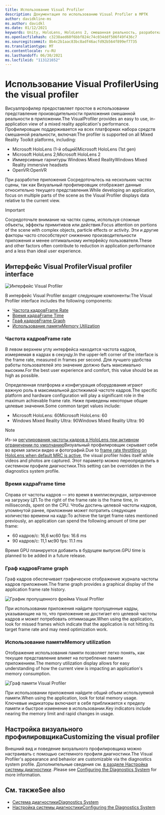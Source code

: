 ```yaml
---
title: Использование Visual Profiler
description: Документация по использованию Visual Profiler в МРТК
author: davidkline-ms
ms.author: davidkl
ms.date: 01/12/2021
keywords: Unity, HoloLens, HoloLens 2, смешанная реальность, разработка, MRTK
ms.openlocfilehash: c3238aed60f6bbf824c74c034ddf506f49f436c7
ms.sourcegitcommit: 8b4c2b1aac83bc8adf46acfd92b564f899ef7735
ms.translationtype: MT
ms.contentlocale: ru-RU
ms.lasthandoff: 06/30/2021
ms.locfileid: "113121652"
---
```

# <a name="using-the-visual-profiler"></a><span data-ttu-id="254ca-104">Использование Visual Profiler</span><span class="sxs-lookup"><span data-stu-id="254ca-104">Using the visual profiler</span></span>

<span data-ttu-id="254ca-105">Висуалпрофилер предоставляет простое в использовании представление производительности приложения смешанной реальности в приложении.</span><span class="sxs-lookup"><span data-stu-id="254ca-105">The VisualProfiler provides an easy to use, in-application view of a mixed reality application's performance.</span></span> <span data-ttu-id="254ca-106">Профилировщик поддерживается на всех платформах набора средств смешанной реальности, включая:</span><span class="sxs-lookup"><span data-stu-id="254ca-106">The profiler is supported on all Mixed Reality Toolkit platforms, including:</span></span>

- <span data-ttu-id="254ca-107">Microsoft HoloLens (1-й общий)</span><span class="sxs-lookup"><span data-stu-id="254ca-107">Microsoft HoloLens (1st gen)</span></span>
- <span data-ttu-id="254ca-108">Microsoft HoloLens 2;</span><span class="sxs-lookup"><span data-stu-id="254ca-108">Microsoft HoloLens 2</span></span>
- <span data-ttu-id="254ca-109">Иммерсивные гарнитуры Windows Mixed Reality</span><span class="sxs-lookup"><span data-stu-id="254ca-109">Windows Mixed Reality immersive headsets</span></span>
- <span data-ttu-id="254ca-110">OpenVR:</span><span class="sxs-lookup"><span data-stu-id="254ca-110">OpenVR</span></span>

<span data-ttu-id="254ca-111">При разработке приложения Сосредоточьтесь на нескольких частях сцены, так как Визуальный профилировщик отображает данные относительно текущего представления.</span><span class="sxs-lookup"><span data-stu-id="254ca-111">While developing an application, focus on multiple parts of the scene as the Visual Profiler displays data relative to the current view.</span></span>

> [!IMPORTANT]
> <span data-ttu-id="254ca-112">Сосредоточьте внимание на частях сцены, используя сложные объекты, эффекты примитивов или действия.</span><span class="sxs-lookup"><span data-stu-id="254ca-112">Focus attention on portions of the scene with complex objects, particle effects or activity.</span></span> <span data-ttu-id="254ca-113">Эти и другие факторы часто способствуют снижению производительности приложения и менее оптимальному интерфейсу пользователя.</span><span class="sxs-lookup"><span data-stu-id="254ca-113">These and other factors often contribute to reduction in application performance and a less than ideal user experience.</span></span>

## <a name="visual-profiler-interface"></a><span data-ttu-id="254ca-114">Интерфейс Visual Profiler</span><span class="sxs-lookup"><span data-stu-id="254ca-114">Visual profiler interface</span></span>

![Интерфейс Visual Profiler](../images/diagnostics/VisualProfiler.png)

<span data-ttu-id="254ca-116">В интерфейс Visual Profiler входят следующие компоненты:</span><span class="sxs-lookup"><span data-stu-id="254ca-116">The Visual Profiler interface includes the following components:</span></span>

- [<span data-ttu-id="254ca-117">Частота кадров</span><span class="sxs-lookup"><span data-stu-id="254ca-117">Frame Rate</span></span>](#frame-rate)
- [<span data-ttu-id="254ca-118">Время кадра</span><span class="sxs-lookup"><span data-stu-id="254ca-118">Frame Time</span></span>](#frame-time)
- [<span data-ttu-id="254ca-119">Граф кадров</span><span class="sxs-lookup"><span data-stu-id="254ca-119">Frame Graph</span></span>](#frame-graph)
- [<span data-ttu-id="254ca-120">Использование памяти</span><span class="sxs-lookup"><span data-stu-id="254ca-120">Memory Utilization</span></span>](#memory-utilization)

### <a name="frame-rate"></a><span data-ttu-id="254ca-121">Частота кадров</span><span class="sxs-lookup"><span data-stu-id="254ca-121">Frame rate</span></span>

<span data-ttu-id="254ca-122">В левом верхнем углу интерфейса находится частота кадров, измеряемая в кадрах в секунду.</span><span class="sxs-lookup"><span data-stu-id="254ca-122">In the upper-left corner of the interface is the frame rate, measured in frames per second.</span></span> <span data-ttu-id="254ca-123">Для лучшего удобства работы пользователей это значение должно быть максимально высоким.</span><span class="sxs-lookup"><span data-stu-id="254ca-123">For the best user experience and comfort, this value should be as high as possible.</span></span>

<span data-ttu-id="254ca-124">Определенная платформа и конфигурация оборудования играют важную роль в максимальной достижимой частоте кадров.</span><span class="sxs-lookup"><span data-stu-id="254ca-124">The specific platform and hardware configuration will play a significant role in the maximum achievable frame rate.</span></span> <span data-ttu-id="254ca-125">Ниже приведены некоторые общие целевые значения.</span><span class="sxs-lookup"><span data-stu-id="254ca-125">Some common target values include:</span></span>

- <span data-ttu-id="254ca-126">Microsoft HoloLens: 60</span><span class="sxs-lookup"><span data-stu-id="254ca-126">Microsoft HoloLens: 60</span></span>
- <span data-ttu-id="254ca-127">Windows Mixed Reality Ultra: 90</span><span class="sxs-lookup"><span data-stu-id="254ca-127">Windows Mixed Reality Ultra: 90</span></span>

> [!NOTE]
> <span data-ttu-id="254ca-128">Из-за [регулирования частоты кадров в HoloLens при активном ограничении по умолчанию](/windows/mixed-reality/mixed-reality-capture-for-developers#what-to-expect-when-mrc-is-enabled-on-hololens)Визуальный профилировщик скрывает себя во время записи видео и фотографий.</span><span class="sxs-lookup"><span data-stu-id="254ca-128">Due to [frame rate throttling on HoloLens when default MRC is active](/windows/mixed-reality/mixed-reality-capture-for-developers#what-to-expect-when-mrc-is-enabled-on-hololens), the visual profiler hides itself while videos and photos are captured.</span></span> <span data-ttu-id="254ca-129">Этот параметр можно переопределить в системном профиле диагностики.</span><span class="sxs-lookup"><span data-stu-id="254ca-129">This setting can be overridden in the diagnostics system profile.</span></span>

### <a name="frame-time"></a><span data-ttu-id="254ca-130">Время кадра</span><span class="sxs-lookup"><span data-stu-id="254ca-130">Frame time</span></span>

<span data-ttu-id="254ca-131">Справа от частоты кадров — это время в миллисекундах, затраченное на загрузку ЦП.</span><span class="sxs-lookup"><span data-stu-id="254ca-131">To the right of the frame rate is the frame time, in milliseconds, spent on the CPU.</span></span> <span data-ttu-id="254ca-132">Чтобы достичь целевой частоты кадров, упомянутой ранее, приложение может потратить следующее количество времени на кадр:</span><span class="sxs-lookup"><span data-stu-id="254ca-132">To achieve the target frame rates mentioned previously, an application can spend the following amount of time per frame:</span></span>

- <span data-ttu-id="254ca-133">60 кадров/с: 16,6 мс</span><span class="sxs-lookup"><span data-stu-id="254ca-133">60 fps: 16.6 ms</span></span>
- <span data-ttu-id="254ca-134">90 кадров/с: 11,1 мс</span><span class="sxs-lookup"><span data-stu-id="254ca-134">90 fps: 11.1 ms</span></span>

<span data-ttu-id="254ca-135">Время GPU планируется добавить в будущем выпуске.</span><span class="sxs-lookup"><span data-stu-id="254ca-135">GPU time is planned to be added in a future release.</span></span>

### <a name="frame-graph"></a><span data-ttu-id="254ca-136">Граф кадров</span><span class="sxs-lookup"><span data-stu-id="254ca-136">Frame graph</span></span>

<span data-ttu-id="254ca-137">Граф кадров обеспечивает графическое отображение журнала частоты кадров приложения.</span><span class="sxs-lookup"><span data-stu-id="254ca-137">The frame graph provides a graphical display of the application frame rate history.</span></span>

![График пропущенного фрейма Visual Profiler](../images/diagnostics/VisualProfilerMissedFrames.png)

<span data-ttu-id="254ca-139">При использовании приложения найдите пропущенные кадры, указывающие на то, что приложение не достигает его целевой частоты кадров и может потребовать оптимизации.</span><span class="sxs-lookup"><span data-stu-id="254ca-139">When using the application, look for missed frames which indicate that the application is not hitting its target frame rate and may need optimization work.</span></span>

### <a name="memory-utilization"></a><span data-ttu-id="254ca-140">Использование памяти</span><span class="sxs-lookup"><span data-stu-id="254ca-140">Memory utilization</span></span>

<span data-ttu-id="254ca-141">Отображение использования памяти позволяет легко понять, как текущее представление влияет на потребление памяти приложением.</span><span class="sxs-lookup"><span data-stu-id="254ca-141">The memory utilization display allows for easy understanding of how the current view is impacting an application's memory consumption.</span></span>

![Граф памяти Visual Profiler](../images/diagnostics/VisualProfilerMemory.png)

<span data-ttu-id="254ca-143">При использовании приложения найдите общий объем используемой памяти.</span><span class="sxs-lookup"><span data-stu-id="254ca-143">When using the application, look for total memory usage.</span></span> <span data-ttu-id="254ca-144">Ключевые индикаторы включают в себя приближается к пределу памяти и быстрое изменение в использовании.</span><span class="sxs-lookup"><span data-stu-id="254ca-144">Key indicators include nearing the memory limit and rapid changes in usage.</span></span>

## <a name="customizing-the-visual-profiler"></a><span data-ttu-id="254ca-145">Настройка визуального профилировщика</span><span class="sxs-lookup"><span data-stu-id="254ca-145">Customizing the visual profiler</span></span>

<span data-ttu-id="254ca-146">Внешний вид и поведение визуального профилировщика можно настраивать с помощью системного профиля диагностики.</span><span class="sxs-lookup"><span data-stu-id="254ca-146">The Visual Profiler's appearance and behavior are customizable via the diagnostics system profile.</span></span> <span data-ttu-id="254ca-147">Дополнительные сведения см. [в разделе Настройка системы диагностики](configuring-diagnostics.md) .</span><span class="sxs-lookup"><span data-stu-id="254ca-147">Please see [Configuring the Diagnostics System](configuring-diagnostics.md) for more information.</span></span>

## <a name="see-also"></a><span data-ttu-id="254ca-148">См. также</span><span class="sxs-lookup"><span data-stu-id="254ca-148">See also</span></span>

- [<span data-ttu-id="254ca-149">Система диагностики</span><span class="sxs-lookup"><span data-stu-id="254ca-149">Diagnostics System</span></span>](diagnostics-system-getting-started.md)
- [<span data-ttu-id="254ca-150">Настройка системы диагностики</span><span class="sxs-lookup"><span data-stu-id="254ca-150">Configuring the Diagnostics System</span></span>](configuring-diagnostics.md)